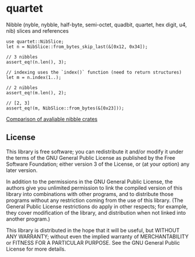# quartet

Nibble (nyble, nybble, half-byte, semi-octet, quadbit, quartet, hex digit, u4, nib)
slices and references

```
use quartet::NibSlice;
let n = NibSlice::from_bytes_skip_last(&[0x12, 0x34]);

// 3 nibbles
assert_eq!(n.len(), 3);

// indexing uses the `index()` function (need to return structures)
let m = n.index(1..);

// 2 nibbles
assert_eq!(m.len(), 2);

// [2, 3]
assert_eq!(m, NibSlice::from_bytes(&[0x23]));
```


[Comparison of avaliable nibble crates](COMPARE.md)

## License

This library is free software; you can redistribute it and/or modify it under
the terms of the GNU General Public License as published by the Free Software
Foundation; either version 3 of the License, or (at your option) any later
version.

In addition to the permissions in the GNU General Public License, the authors
give you unlimited permission to link the compiled version of this library into
combinations with other programs, and to distribute those programs without any
restriction coming from the use of this library. (The General Public License
restrictions do apply in other respects; for example, they cover modification
of the library, and distribution when not linked into another program.)

This library is distributed in the hope that it will be useful, but WITHOUT ANY
WARRANTY; without even the implied warranty of MERCHANTABILITY or FITNESS FOR A
PARTICULAR PURPOSE.  See the GNU General Public License for more
details.
